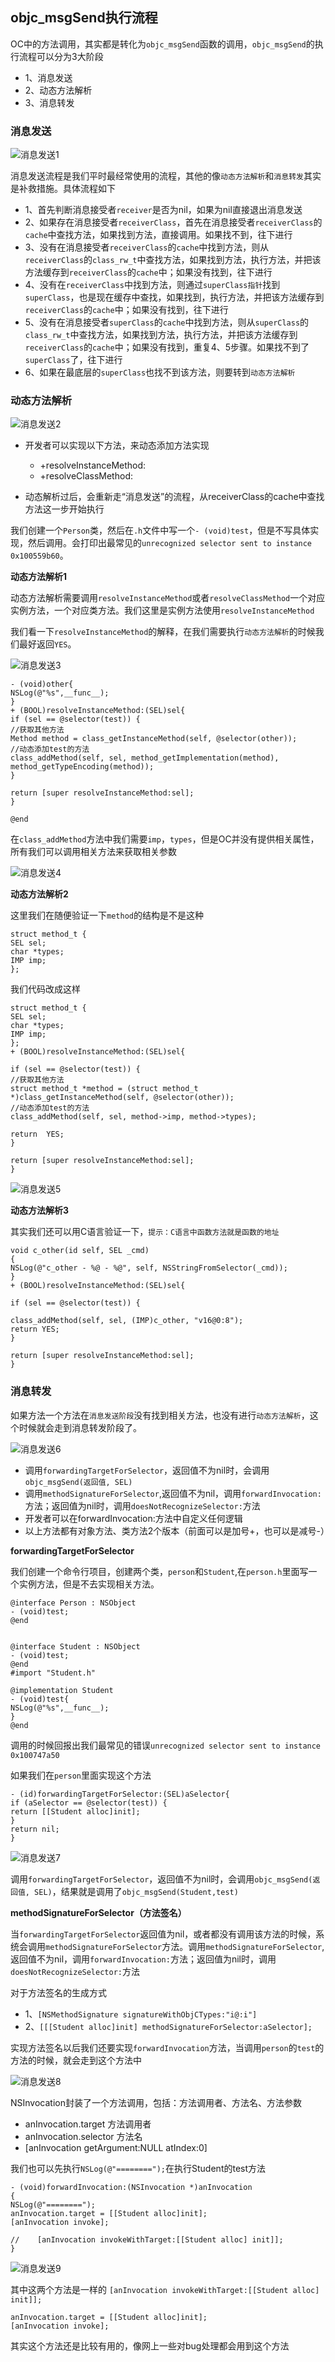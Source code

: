 ## objc_msgSend执行流程 

OC中的方法调用，其实都是转化为`objc_msgSend`函数的调用，`objc_msgSend`的执行流程可以分为3大阶段
- 1、消息发送
- 2、动态方法解析
- 3、消息转发


### 消息发送

![消息发送1](https://github.com/SunshineBrother/JHBlog/blob/master/iOS知识点/iOS底层/RunTime/消息发送1.png)

消息发送流程是我们平时最经常使用的流程，其他的像`动态方法解析`和`消息转发`其实是补救措施。具体流程如下
- 1、首先判断消息接受者`receiver`是否为nil，如果为nil直接退出消息发送
- 2、如果存在消息接受者`receiverClass`，首先在消息接受者`receiverClass`的`cache`中查找方法，如果找到方法，直接调用。如果找不到，往下进行
- 3、没有在消息接受者`receiverClass`的`cache`中找到方法，则从`receiverClass`的`class_rw_t`中查找方法，如果找到方法，执行方法，并把该方法缓存到`receiverClass`的`cache`中；如果没有找到，往下进行
- 4、没有在`receiverClass`中找到方法，则通过`superClass指针`找到`superClass`，也是现在缓存中查找，如果找到，执行方法，并把该方法缓存到`receiverClass`的`cache`中；如果没有找到，往下进行
- 5、没有在消息接受者`superClass`的`cache`中找到方法，则从`superClass`的`class_rw_t`中查找方法，如果找到方法，执行方法，并把该方法缓存到`receiverClass`的`cache`中；如果没有找到，重复4、5步骤。如果找不到了`superClass`了，往下进行
- 6、如果在最底层的`superClass`也找不到该方法，则要转到`动态方法解析`


### 动态方法解析

![消息发送2](https://github.com/SunshineBrother/JHBlog/blob/master/iOS知识点/iOS底层/RunTime/消息发送2.png)

- 开发者可以实现以下方法，来动态添加方法实现
    - +resolveInstanceMethod:
    - +resolveClassMethod:
    
- 动态解析过后，会重新走“消息发送”的流程，从receiverClass的cache中查找方法这一步开始执行

我们创建一个`Person`类，然后在`.h`文件中写一个`- (void)test`，但是不写具体实现，然后调用。会打印出最常见的`unrecognized selector sent to instance 0x100559b60`。

**动态方法解析1**

动态方法解析需要调用`resolveInstanceMethod`或者`resolveClassMethod`一个对应实例方法，一个对应类方法。我们这里是实例方法使用`resolveInstanceMethod`

我们看一下`resolveInstanceMethod`的解释，在我们需要执行`动态方法解析`的时候我们最好返回`YES`。

![消息发送3](https://github.com/SunshineBrother/JHBlog/blob/master/iOS知识点/iOS底层/RunTime/消息发送3.png)

```
- (void)other{
NSLog(@"%s",__func__);
}
+ (BOOL)resolveInstanceMethod:(SEL)sel{
if (sel == @selector(test)) {
//获取其他方法
Method method = class_getInstanceMethod(self, @selector(other));
//动态添加test的方法
class_addMethod(self, sel, method_getImplementation(method), method_getTypeEncoding(method));
}

return [super resolveInstanceMethod:sel];
}

@end
```

 在`class_addMethod`方法中我们需要`imp`，`types`，但是OC并没有提供相关属性，所有我们可以调用相关方法来获取相关参数
 
 ![消息发送4](https://github.com/SunshineBrother/JHBlog/blob/master/iOS知识点/iOS底层/RunTime/消息发送4.png)


**动态方法解析2**

这里我们在随便验证一下`method`的结构是不是这种
```
struct method_t {
SEL sel;
char *types;
IMP imp;
};
```
我们代码改成这样
```
struct method_t {
SEL sel;
char *types;
IMP imp;
};
+ (BOOL)resolveInstanceMethod:(SEL)sel{

if (sel == @selector(test)) {
//获取其他方法
struct method_t *method = (struct method_t *)class_getInstanceMethod(self, @selector(other));
//动态添加test的方法
class_addMethod(self, sel, method->imp, method->types);

return  YES;
}

return [super resolveInstanceMethod:sel];
}
```

 ![消息发送5](https://github.com/SunshineBrother/JHBlog/blob/master/iOS知识点/iOS底层/RunTime/消息发送5.png)


**动态方法解析3**

其实我们还可以用C语言验证一下，`提示：C语言中函数方法就是函数的地址`

```
void c_other(id self, SEL _cmd)
{
NSLog(@"c_other - %@ - %@", self, NSStringFromSelector(_cmd));
}
+ (BOOL)resolveInstanceMethod:(SEL)sel{

if (sel == @selector(test)) {

class_addMethod(self, sel, (IMP)c_other, "v16@0:8");
return YES;
}

return [super resolveInstanceMethod:sel];
}

```


### 消息转发

如果方法一个方法在`消息发送阶段`没有找到相关方法，也没有进行`动态方法解析`，这个时候就会走到消息转发阶段了。

 ![消息发送6](https://github.com/SunshineBrother/JHBlog/blob/master/iOS知识点/iOS底层/RunTime/消息发送6.png)


- 调用`forwardingTargetForSelector`，返回值不为nil时，会调用`objc_msgSend(返回值, SEL)`
- 调用`methodSignatureForSelector`,返回值不为nil，调用`forwardInvocation:`方法；返回值为nil时，调用`doesNotRecognizeSelector:`方法
- 开发者可以在forwardInvocation:方法中自定义任何逻辑
- 以上方法都有对象方法、类方法2个版本（前面可以是加号+，也可以是减号-）

**forwardingTargetForSelector**

我们创建一个命令行项目，创建两个类，`person`和`Student`,在`person.h`里面写一个实例方法，但是不去实现相关方法。

```
@interface Person : NSObject
- (void)test;
@end


@interface Student : NSObject
- (void)test;
@end
#import "Student.h"

@implementation Student
- (void)test{
NSLog(@"%s",__func__);
}
@end
```
调用的时候回报出我们最常见的错误`unrecognized selector sent to instance 0x100747a50`

如果我们在`person`里面实现这个方法
```
- (id)forwardingTargetForSelector:(SEL)aSelector{
if (aSelector == @selector(test)) {
return [[Student alloc]init];
}
return nil;
}
```
 
 ![消息发送7](https://github.com/SunshineBrother/JHBlog/blob/master/iOS知识点/iOS底层/RunTime/消息发送7.png)

调用`forwardingTargetForSelector`，返回值不为nil时，会调用`objc_msgSend(返回值, SEL)`，结果就是调用了`objc_msgSend(Student,test)`



**methodSignatureForSelector（方法签名）**

当`forwardingTargetForSelector`返回值为nil，或者都没有调用该方法的时候，系统会调用`methodSignatureForSelector`方法。调用`methodSignatureForSelector`,返回值不为nil，调用`forwardInvocation:`方法；返回值为nil时，调用`doesNotRecognizeSelector:`方法

对于方法签名的生成方式
- 1、`[NSMethodSignature signatureWithObjCTypes:"i@:i"]`
- 2、`[[[Student alloc]init] methodSignatureForSelector:aSelector];`

 实现方法签名以后我们还要实现`forwardInvocation`方法，当调用`person`的`test`的方法的时候，就会走到这个方法中
 
  ![消息发送8](https://github.com/SunshineBrother/JHBlog/blob/master/iOS知识点/iOS底层/RunTime/消息发送8.png)
 
 NSInvocation封装了一个方法调用，包括：方法调用者、方法名、方法参数
 - anInvocation.target 方法调用者
 - anInvocation.selector 方法名
 - [anInvocation getArgument:NULL atIndex:0]

 我们也可以先执行`NSLog(@"========");`在执行Student的test方法
 ```
 - (void)forwardInvocation:(NSInvocation *)anInvocation
 {
 NSLog(@"========");
 anInvocation.target = [[Student alloc]init];
 [anInvocation invoke];
 
 //    [anInvocation invokeWithTarget:[[Student alloc] init]];
 }
 ```
  ![消息发送9](https://github.com/SunshineBrother/JHBlog/blob/master/iOS知识点/iOS底层/RunTime/消息发送9.png)
 
其中这两个方法是一样的
`[anInvocation invokeWithTarget:[[Student alloc] init]];`

```
anInvocation.target = [[Student alloc]init];
[anInvocation invoke];
```


其实这个方法还是比较有用的，像网上一些对bug处理都会用到这个方法






















